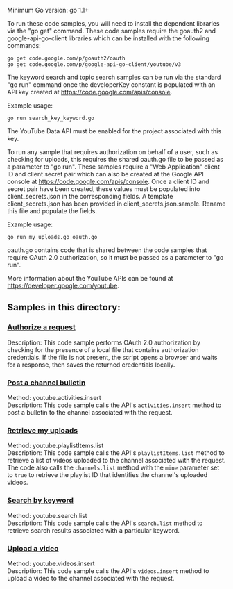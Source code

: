Minimum Go version: go 1.1+

To run these code samples, you will need to install the dependent libraries via
the "go get" command. These code samples require the goauth2 and google-api-go-client
libraries which can be installed with the following commands:

    go get code.google.com/p/goauth2/oauth
    go get code.google.com/p/google-api-go-client/youtube/v3

The keyword search and topic search samples can be run via the standard "go run" command
once the developerKey constant is populated with an API key created at
https://code.google.com/apis/console.

Example usage:

    go run search_key_keyword.go

The YouTube Data API must be enabled for the project associated with this key.

To run any sample that requires authorization on behalf of a user, such as checking
for uploads, this requires the shared oauth.go file to be passed as a parameter to "go run".
These samples require a "Web Application" client ID and client secret pair which can
also be created at the Google API console at https://code.google.com/apis/console. Once
a client ID and secret pair have been created, these values must be populated into
client_secrets.json in the corresponding fields. A template client_secrets.json has been
provided in client_secrets.json.sample. Rename this file and populate the fields.

Example usage:

    go run my_uploads.go oauth.go

oauth.go contains code that is shared between the code samples that require OAuth 2.0 
authorization, so it must be passed as a parameter to "go run".

More information about the YouTube APIs can be found at https://developer.google.com/youtube.

## Samples in this directory:

### [Authorize a request](/youtube/api-samples/blob/master/go/oauth.go)

Description: This code sample performs OAuth 2.0 authorization by checking for the presence of a local file that
contains authorization credentials. If the file is not present, the script opens a browser and waits for a response,
then saves the returned credentials locally.

### [Post a channel bulletin](/youtube/api-samples/blob/master/go/post_bulletin.go)

Method: youtube.activities.insert  
Description: This code sample calls the API's `activities.insert` method to post a bulletin to the
channel associated with the request.

### [Retrieve my uploads](/youtube/api-samples/blob/master/go/my_uploads.go)

Method: youtube.playlistItems.list  
Description: This code sample calls the API's `playlistItems.list` method to retrieve a list of 
videos uploaded to the channel associated with the request. The code also calls the `channels.list` 
method with the `mine` parameter set to `true` to retrieve the playlist ID that identifies 
the channel's uploaded videos.

### [Search by keyword](/youtube/api-samples/blob/master/go/search_by_keyword.go)

Method: youtube.search.list  
Description: This code sample calls the API's `search.list` method to retrieve search results associated
with a particular keyword.

### [Upload a video](/youtube/api-samples/blob/master/go/upload_video.go)

Method: youtube.videos.insert  
Description: This code sample calls the API's `videos.insert` method to upload a video to the channel
associated with the request.
